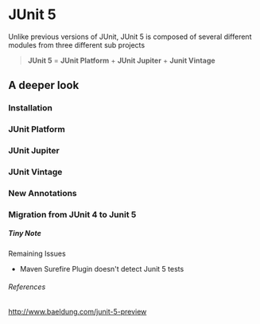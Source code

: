 # JUnit 5
Unlike previous versions of JUnit, JUnit 5 is composed of several different modules
from three different sub projects
> **JUnit 5** = **JUnit Platform** + **JUnit Jupiter** + **Junit Vintage**
## A deeper look
### Installation

### JUnit Platform
### JUnit Jupiter
### JUnit Vintage
### New Annotations
### Migration from JUnit 4 to Junit 5


##### Tiny Note
Remaining Issues
- Maven Surefire Plugin doesn't detect Junit 5 tests

###### References
http://www.baeldung.com/junit-5-preview



